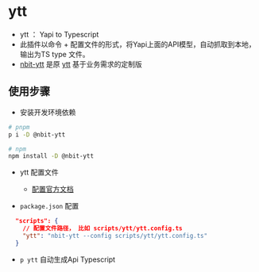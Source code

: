 # ytt

- ytt ： Yapi to Typescript
- 此插件以命令 + 配置文件的形式，将Yapi上面的API模型，自动抓取到本地，输出为TS type 文件。
- [nbit-ytt](https://gitlab.admin-devops.com/FE/toolbox/tree/master/packages/ytt) 是原 [ytt](https://fjc0k.github.io/yapi-to-typescript/handbook/) 基于业务需求的定制版
    

## 使用步骤
- 安装开发环境依赖

```bash
# pnpm
p i -D @nbit-ytt

# npm 
npm install -D @nbit-ytt
```

- ytt 配置文件
  - [配置官方文档](https://fjc0k.github.io/yapi-to-typescript/handbook/)

- `package.json` 配置
```json
  "scripts": {
    // 配置文件路径， 比如 scripts/ytt/ytt.config.ts
    "ytt": "nbit-ytt --config scripts/ytt/ytt.config.ts"
  }
```
- `p ytt` 自动生成Api Typescript
